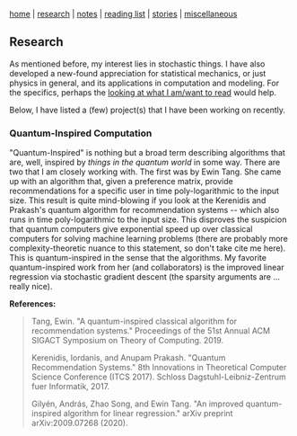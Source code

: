 [home](./index.html)  |  [research](./research.html)  |  [notes](./notes.html)  |  [reading list](./reading_list.html)  |  [stories](./story.html)  |  [miscellaneous](./miscellaneous.html)

## Research

As mentioned before, my interest lies in stochastic things. I have also developed a new-found appreciation for statistical mechanics, or just physics in general, and its applications in computation and modeling. For the specifics, perhaps the [looking at what I am/want to read](./reading_list.html) would help. 

Below, I have listed a (few) project(s) that I have been working on recently.

### Quantum-Inspired Computation

"Quantum-Inspired" is nothing but a broad term describing algorithms that are, well, inspired by _things in the quantum world_ in some way. There are two that I am closely working with. The first was by Ewin Tang. She came up with an algorithm that, given a preference matrix, provide recommendations for a specific user in time poly-logarithmic to the input size. This result is quite mind-blowing if you look at the Kerenidis and Prakash's quantum algorithm for recommendation systems -- which also runs in time poly-logarithmic to the input size. This disproves the suspicion that quantum computers give exponential speed up over classical computers for solving machine learning problems (there are probably more complexity-theoretic nuance to this statement, so don't take cite me here). This is quantum-inspired in the sense that the algorithms. My favorite quantum-inspired work from her (and collaborators) is the improved linear regression via stochastic gradient descent (the sparsity arguments are ... really nice). 


**References:**

> Tang, Ewin. "A quantum-inspired classical algorithm for recommendation systems." Proceedings of the 51st Annual ACM SIGACT Symposium on Theory of Computing. 2019.
> 
> Kerenidis, Iordanis, and Anupam Prakash. "Quantum Recommendation Systems." 8th Innovations in Theoretical Computer Science Conference (ITCS 2017). Schloss Dagstuhl-Leibniz-Zentrum fuer Informatik, 2017.
>
> Gilyén, András, Zhao Song, and Ewin Tang. "An improved quantum-inspired algorithm for linear regression." arXiv preprint arXiv:2009.07268 (2020).
